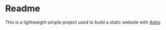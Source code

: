 # Readme

This is a lightweight simple project used to build a static website with [Astro](https://astro.build/)

